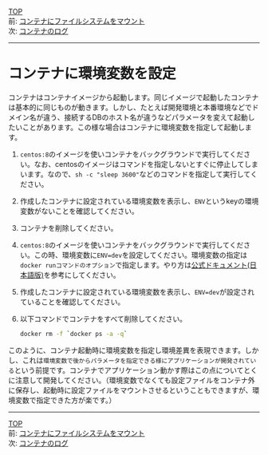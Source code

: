 [TOP](../README.md)   
前: [コンテナにファイルシステムをマウント](./container-volume.md)  
次: [コンテナのログ](./container-log.md)  

---

# コンテナに環境変数を設定

コンテナはコンテナイメージから起動します。同じイメージで起動したコンテナは基本的に同じものが動きます。しかし、たとえば開発環境と本番環境などでドメイン名が違う、接続するDBのホスト名が違うなどパラメータを変えて起動したいことがあります。この様な場合はコンテナに環境変数を指定して起動します。

1. ``centos:8``のイメージを使いコンテナをバックグラウンドで実行してください。なお、centosのイメージはコマンドを指定しないとすぐに停止してしまいます。なので、``sh -c "sleep 3600"``などのコマンドを指定して実行してください。

2. 作成したコンテナに設定されている環境変数を表示し、``ENV``というkeyの環境変数がないことを確認してください。

3. コンテナを削除してください。

4. ``centos:8``のイメージを使いコンテナをバックグラウンドで実行してください。この時、環境変数に``ENV=dev``を設定してください。環境変数の指定は``docker runコマンドのオプション``で指定します。やり方は[公式ドキュメント(日本語版)](http://docs.docker.jp/engine/reference/commandline/run.html#e-env-env-file)を参考にしてください。

5. 作成したコンテナに設定されている環境変数を表示し、``ENV=dev``が設定されていることを確認してください。

6. 以下コマンドでコンテナをすべて削除してください。
   ``` sh
   docker rm -f `docker ps -a -q`
   ```

このように、コンテナ起動時に環境変数を指定し環境差異を表現できます。しかし、これは``環境変数で後からパラメータを指定できる様にアプリケーションが開発されている``という前提です。コンテナでアプリケーション動かす際はこの点についてとくに注意して開発してください。（環境変数でなくても設定ファイルをコンテナ外に保存し、起動時に設定ファイルをマウントさせるということもできますが、環境変数で指定できた方が楽です。）

---

[TOP](../README.md)   
前: [コンテナにファイルシステムをマウント](./container-volume.md)  
次: [コンテナのログ](./container-log.md)  
